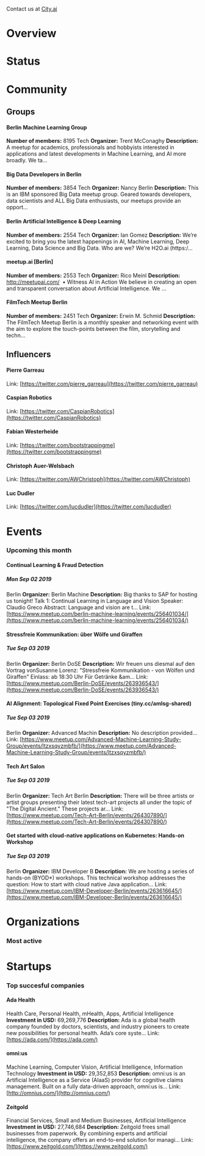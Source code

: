 <!-- TITLE: Berlin AI -->
<!-- SUBTITLE: ECOSYSTEM -->


Contact us at [City.ai](https://city.ai)

<div class=CityPageSpecific>

# Overview
<div class=overview>

</div>

# Status
<div class=status>

</div>

</div>

# Community

## Groups
<div class=groups>

#### Berlin Machine Learning Group
**Number of members:** 8195
Tech
**Organizer:** Trent McConaghy
**Description:** A meetup for academics, professionals and hobbyists interested in applications and latest developments in Machine Learning, and AI more broadly. We ta...

#### Big Data Developers in Berlin
**Number of members:** 3854
Tech
**Organizer:** Nancy Berlin
**Description:** This is an IBM sponsored Big Data meetup group. Geared towards developers, data scientists and ALL Big Data enthusiasts, our meetups provide an opport...

#### Berlin Artificial Intelligence & Deep Learning
**Number of members:** 2554
Tech
**Organizer:** Ian Gomez
**Description:** We’re excited to bring you the latest happenings in AI, Machine Learning, Deep Learning, Data Science and Big Data.  Who are we? We’re H2O.ai (https:/...

#### meetup.ai [Berlin]
**Number of members:** 2553
Tech
**Organizer:** Rico Meinl
**Description:**  http://meetupai.com/&nbsp; •&nbsp;Witness AI in Action We believe in creating an open and transparent conversation about Artificial Intelligence. We ...

#### FilmTech Meetup Berlin
**Number of members:** 2451
Tech
**Organizer:** Erwin M. Schmid
**Description:** The FilmTech Meetup Berlin is a monthly speaker and networking event with the aim to explore the touch-points between the film, storytelling and techn...


</div>

## Influencers
<div class=influencers>

#### Pierre Garreau
Link: [https://twitter.com/pierre_garreau](https://twitter.com/pierre_garreau)

#### Caspian Robotics
Link: [https://twitter.com/CaspianRobotics](https://twitter.com/CaspianRobotics)

#### Fabian Westerheide
Link: [https://twitter.com/bootstrappingme](https://twitter.com/bootstrappingme)

#### Christoph Auer-Welsbach
Link: [https://twitter.com/AWChristoph](https://twitter.com/AWChristoph)

#### Luc Dudler
Link: [https://twitter.com/lucdudler](https://twitter.com/lucdudler)


</div>

# Events
### Upcoming this month
<div class=events>

#### Continual Learning & Fraud Detection
##### Mon Sep 02 2019
Berlin
**Organizer:** Berlin Machine 
**Description:** Big thanks to SAP for hosting us tonight! Talk 1: Continual Learning in Language and Vision Speaker: Claudio Greco Abstract: Language and vision are t...
Link: [https://www.meetup.com/berlin-machine-learning/events/256401034/](https://www.meetup.com/berlin-machine-learning/events/256401034/)

#### Stressfreie Kommunikation: über Wölfe und Giraffen
##### Tue Sep 03 2019
Berlin
**Organizer:** Berlin DoSE
**Description:** Wir freuen uns diesmal auf den Vortrag vonSusanne Lorenz: "Stressfreie Kommunikation - von Wölfen und Giraffen" Einlass: ab 18:30 Uhr Für Getränke &am...
Link: [https://www.meetup.com/Berlin-DoSE/events/263936543/](https://www.meetup.com/Berlin-DoSE/events/263936543/)

#### AI Alignment: Topological Fixed Point Exercises (tiny.cc/amlsg-shared)
##### Tue Sep 03 2019
Berlin
**Organizer:** Advanced Machin
**Description:** No description provided...
Link: [https://www.meetup.com/Advanced-Machine-Learning-Study-Group/events/ltzxsqyzmbfb/](https://www.meetup.com/Advanced-Machine-Learning-Study-Group/events/ltzxsqyzmbfb/)

#### Tech Art Salon 
##### Tue Sep 03 2019
Berlin
**Organizer:** Tech Art Berlin
**Description:** There will be three artists or artist groups presenting their latest tech-art projects all under the topic of "The Digital Ancient." These projects ar...
Link: [https://www.meetup.com/Tech-Art-Berlin/events/264307890/](https://www.meetup.com/Tech-Art-Berlin/events/264307890/)

#### Get started with cloud-native applications on Kubernetes: Hands-on Workshop
##### Tue Sep 03 2019
Berlin
**Organizer:** IBM Developer B
**Description:** We are hosting a series of hands-on (BYOD*) workshops. This technical workshop addresses the question: How to start with cloud native Java application...
Link: [https://www.meetup.com/IBM-Developer-Berlin/events/263616645/](https://www.meetup.com/IBM-Developer-Berlin/events/263616645/)


</div>

# Organizations
### Most active
<div class=organizations>


</div>

# Startups
### Top succesful companies
<div class=startups>

#### Ada Health
Health Care, Personal Health, mHealth, Apps, Artificial Intelligence
**Investment in USD:** 69,269,776
**Description:** Ada is a global health company founded by doctors, scientists, and industry pioneers to create new possibilities for personal health. Ada’s core syste...
Link: [https://ada.com/](https://ada.com/)

#### omni:us
Machine Learning, Computer Vision, Artificial Intelligence, Information Technology
**Investment in USD:** 29,352,853
**Description:** omni:us is an Artificial Intelligence as a Service (AIaaS) provider for cognitive claims management. Built on a fully data-driven approach, omni:us is...
Link: [http://omnius.com/](http://omnius.com/)

#### Zeitgold
Financial Services, Small and Medium Businesses, Artificial Intelligence
**Investment in USD:** 27,746,684
**Description:** Zeitgold frees small businesses from paperwork. By combining experts and artificial intelligence, the company offers an end-to-end solution for managi...
Link: [https://www.zeitgold.com/](https://www.zeitgold.com/)



</div>




